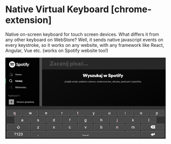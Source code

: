 # Native Virtual Keyboard [chrome-extension]

Native on-screen keyboard for touch screen devices. What differs it from any other keyboard on WebStore? Well, it sends native javascript events on every keystroke, so it works on any website, with any framework like React, Angular, Vue etc. (works on Spotify website too!)

![Screenshot](screenshot.jpg)
